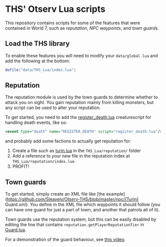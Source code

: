 THS' Otserv Lua scripts
=======================

This repository contains scripts for some of the features that were contained in World 7, such as *reputation*, *NPC waypoints*, and *town guards*.

Load the THS library
--------------------

To enable these features you will need to modify your `data/global.lua` and add the following at the bottom:

```lua
dofile("data/THS_Lua/index.lua")
```

Reputation
----------

The reputation module is used by the town guards to determine whether to attack you on sight. You gain reputation mainly from killing monsters, but any script can be used to alter your reputation.

To get started, you need to add the [register_death.lua](https://github.com/Sleavely/Otserv-THS/blob/master/creaturescripts/scripts/register_death.lua) creaturescript for handling death events, like so:

```xml
<event type="death" name="REGISTER_DEATH" script="register_death.lua"/>
```

and probably add some factions to actually get reputation for:

1. Create a file such as [turin.lua](https://github.com/Sleavely/Otserv-THS/blob/master/THS_Lua/reputation/register_death.lua) in the `THS_Lua/reputation/` folder
2. Add a reference to your new file in the reputation index at `THS_Lua/reputation/index.lua`
3. PROFIT!

Town guards
-----------

To get started, simply create an XML file like [the example](https://github.com/Sleavely/Otserv-THS/blob/master/npc/(Turin) Guard.xml). You define in the XML file which waypoints it should follow (you can have one guard for just a part of town, and another that patrols all of it).

Town guards use the reputation system, but this can be easily disabled by editing the line that contains `reputation.getPlayerReputationTier` in [Guard.lua](https://github.com/Sleavely/Otserv-THS/blob/master/npc/scripts/Guard.lua).

For a demonstration of the guard behaviour, see [this video](http://www.youtube.com/watch?v=Kw7_AuGTisQ&feature=player_embedded/ "World 7 Town Guards").